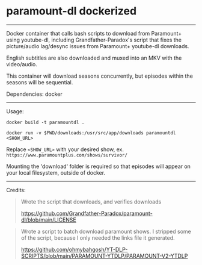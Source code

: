 # paramount-dl dockerized

---

Docker container that calls bash scripts to download from Paramount+ using youtube-dl,
including Grandfather-Paradox's script that fixes the picture/audio lag/desync
issues from Paramount+ youtube-dl downloads.

English subtitles are also downloaded and muxed into an MKV with the video/audio.

This container will download seasons concurrently, but episodes within the seasons will be sequential.

Dependencies: docker

---

Usage:

`docker build -t paramountdl .`

`docker run -v $PWD/downloads:/usr/src/app/downloads paramountdl <SHOW_URL>`


Replace `<SHOW_URL>` with your desired show, ex. `https://www.paramountplus.com/shows/survivor/`

Mounting the 'download' folder is required so that episodes will appear on your local filesystem, outside of docker.

---

Credits:

> Wrote the script that downloads, and verifies downloads
>
> https://github.com/Grandfather-Paradox/paramount-dl/blob/main/LICENSE

> Wrote a script to batch download paramount shows. I stripped some of the script,
> because I only needed the links file it generated.
> 
> https://github.com/ohmybahgosh/YT-DLP-SCRIPTS/blob/main/PARAMOUNT-YTDLP/PARAMOUNT-V2-YTDLP